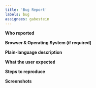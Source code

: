```yaml
---
title: 'Bug Report'
labels: bug
assignees: gabestein
---
```


**Who reported**

**Browser & Operating System (if required)**

**Plain-language description**

**What the user expected**

**Steps to reproduce**

**Screenshots**
